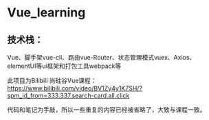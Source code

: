 # Vue_learning
## 技术栈：
Vue、脚手架vue-cli、路由vue-Router、状态管理模式vuex、Axios、elementUI等ui框架和打包工具webpack等
  

此项目为Bilibili 尚硅谷Vue课程：https://www.bilibili.com/video/BV1Zy4y1K7SH/?spm_id_from=333.337.search-card.all.click  

代码和笔记为手敲，所以一些重复的内容已经被省略了，大致与课程一致。